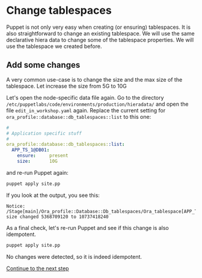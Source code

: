 # Change tablespaces

Puppet is not only very easy when creating (or ensuring) tablespaces. It is also straightforward to change an existing tablespace. We will use the same declarative hiera data to change some of the tablespace properties. We will use the tablespace we created before.

## Add some changes

A very common use-case is to change the size and the max size of the tablespace. Let increase the size from 5G to 10G  

Let's open the node-specific data file again. Go to the directory `/etc/puppetlabs/code/environments/production/hieradata/` and open the file `edit_in_workshop.yaml` again. Replace the current setting for  `ora_profile::database::db_tablespaces::list` to this one:

```yaml
#
# Application specific stuff
#
ora_profile::database::db_tablespaces::list:
  APP_TS_1@DB01:
    ensure:     present
    size:       10G
```

and re-run Puppet again:

``` bash
puppet apply site.pp 
```

If you look at the output, you see this:

```
Notice: /Stage[main]/Ora_profile::Database::Db_tablespaces/Ora_tablespace[APP_TS_1@DB01]/size: size changed 5368709120 to 10737418240
```

As a final check, let's re-run Puppet and see if this change is also idempotent.

``` bash
puppet apply site.pp 
```

No changes were detected, so it is indeed idempotent.

[Continue to the next step](./3-more-tablespace-properties.md)
